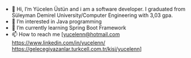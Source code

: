 - 👋 Hi, I’m Yücelen Üstün and i am a software developer. I graduated from Süleyman Demirel University/Computer Engineering with 3,03 gpa.
- 👀 I’m interested in Java programming
- 🌱 I’m currently learning Spring Boot Framework
- 📫 How to reach me [yucelenn@hotmail.com 
                      https://www.linkedin.com/in/yucelenn/
                      https://gelecegiyazanlar.turkcell.com.tr/kisi/yucelenn]

<!---
yucelenn/yucelenn is a ✨ special ✨ repository because its `README.md` (this file) appears on your GitHub profile.
You can click the Preview link to take a look at your changes.
--->
